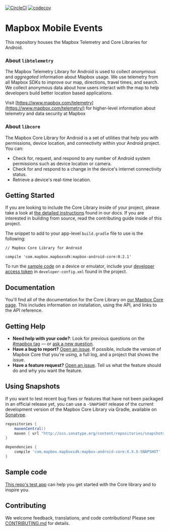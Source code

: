 [![CircleCI](https://circleci.com/gh/mapbox/mapbox-events-android/tree/master.svg?style=svg&circle-token=b206c88b942901329c5d8632a9e5d1b8cd501a61)](https://circleci.com/gh/mapbox/mapbox-events-android/tree/master)
[![codecov](https://codecov.io/gh/mapbox/mapbox-events-android/branch/master/graph/badge.svg)](https://codecov.io/gh/mapbox/mapbox-events-android)

# Mapbox Mobile Events

This repository houses the Mapbox Telemetry and Core Libraries for Android.

### About `libtelemetry`

The Mapbox Telemetry Library for Android is used to collect _anonymous_ and _aggregated_ information about Mapbox usage. We use telemetry from all Mapbox SDKs to improve our map, directions, travel times, and search. We collect anonymous data about how users interact with the map to help developers build better location based applications.

Visit [https://www.mapbox.com/telemetry](https://www.mapbox.com/telemetry/) for higher-level information about telemetry and data security at Mapbox

### About `libcore`

The Mapbox Core Library for Android is a set of utilities that help you with permissions, device location, and connectivity within your Android project. You can:

- Check for, request, and respond to any number of Android system permissions such as device location or camera.
- Check for and respond to a change in the device's internet connectivity status.
- Retrieve a device's real-time location.

## Getting Started

If you are looking to include the Core Library inside of your project, please take a look at [the detailed instructions](https://www.mapbox.com/android-docs/core/overview/) found in our docs. If you are interested in building from source, read the contributing guide inside of this project.

The snippet to add to your app-level `build.gradle` file to use  is the following:

```
// Mapbox Core Library for Android

compile 'com.mapbox.mapboxsdk:mapbox-android-core:0.2.1'

```

To run the [sample code](#sample-code) on a device or emulator, include your [developer access token](https://www.mapbox.com/help/define-access-token/) in `developer-config.xml` found in the project. 

## Documentation

You'll find all of the documentation for the Core Library on [our Mapbox Core page](https://www.mapbox.com/android-docs/core/overview). This includes information on installation, using the API, and links to the API reference.

## Getting Help

- **Need help with your code?**: Look for previous questions on the [#mapbox tag](https://stackoverflow.com/questions/tagged/mapbox+android) — or [ask a new question](https://stackoverflow.com/questions/tagged/mapbox+android).
- **Have a bug to report?** [Open an issue](https://github.com/mapbox/mapbox-events-android/issues). If possible, include the version of Mapbox Core that you're using, a full log, and a project that shows the issue.
- **Have a feature request?** [Open an issue](https://github.com/mapbox/mapbox-events-android/issues/new). Tell us what the feature should do and why you want the feature.

## Using Snapshots

If you want to test recent bug fixes or features that have not been packaged in an official release yet, you can use a `-SNAPSHOT` release of the current development version of the Mapbox Core Library via Gradle, available on [Sonatype](https://oss.sonatype.org/content/repositories/snapshots/com/mapbox/mapboxsdk/mapbox-sdk-core/).

```gradle
repositories {
    mavenCentral()
    maven { url "http://oss.sonatype.org/content/repositories/snapshots/" }
}

dependencies {
    compile 'com.mapbox.mapboxsdk:mapbox-android-core:X.X.X-SNAPSHOT'
}
```

## <a name="sample-code">Sample code

[This repo's test app](https://github.com/mapbox/mapbox-events-android/blob/master/app/src/main/java/com/mapbox/android/events/testapp/MainActivity.java) can help you get started with the Core library and to inspire you.

## Contributing

We welcome feedback, translations, and code contributions! Please see [CONTRIBUTING.md](CONTRIBUTING.md) for details.
